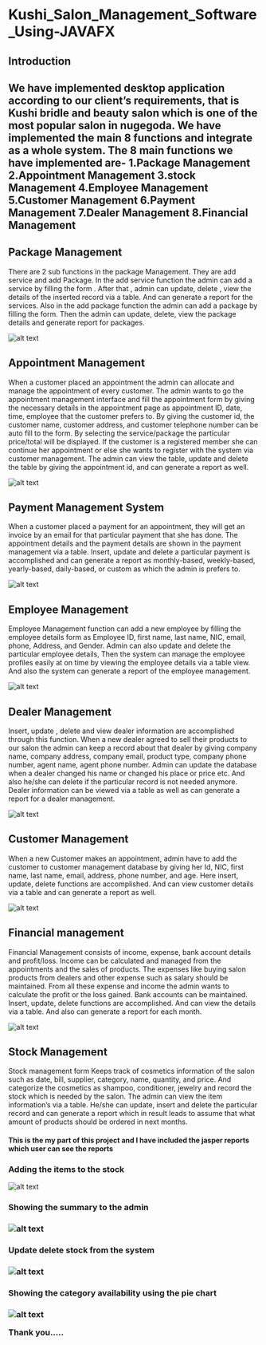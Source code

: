 # Kushi_Salon_Management_Software_Using-JAVAFX

<h2>Introduction<h2>
We have implemented desktop application according to our client’s requirements, that is Kushi bridle and beauty salon which  is one of the most popular salon in nugegoda. We have implemented  the main 8 functions and integrate as a whole system.
The 8 main functions  we have implemented are-
            1.Package Management
            2.Appointment Management
            3.stock Management
            4.Employee Management
            5.Customer Management
            6.Payment Management
            7.Dealer Management
            8.Financial Management
  
<h2>Package Management</h2>

There are 2 sub functions in the package Management. They are add service and add Package. In the add service function the admin can add a service by filling the form . After that , admin can update, delete , view the details of the inserted record via a table. And can generate a  report  for the services. Also in the add package function the admin can add a package by filling the form. Then the admin can update, delete, view the package details and generate report for packages.

![alt text](https://github.com/pasan04/Kushi_Salon_Management_Software_Using-JAVAFX/blob/master/packages.PNG)

<h2>Appointment Management</h2>

When a customer placed an appointment the admin can allocate and manage the appointment of every customer. The admin wants to go the appointment management interface and fill the appointment form by giving the necessary details in the appointment page as appointment ID, date, time, employee that the customer prefers to. By giving the customer id, the customer name, customer address, and customer telephone number can be auto fill to the form. By selecting the service/package the particular price/total will be displayed.
If the customer is a registered member she can continue her appointment or else she wants to register with the system via customer management. The admin can view the table, update and delete the table by giving the appointment id, and can generate a report as well. 


![alt text](https://github.com/pasan04/Kushi_Salon_Management_Software_Using-JAVAFX/blob/master/appointment.PNG)


<h2>Payment Management System</h2>
  
  When a customer placed a payment for an appointment, they will get an invoice by an email for that particular payment that she has done. The appointment details and the payment details are shown in the payment management via a table. Insert, update and delete a particular payment is accomplished and can generate a report as monthly-based, weekly-based, yearly-based, daily-based, or custom as which the admin is prefers to.
  
![alt text](https://github.com/pasan04/Kushi_Salon_Management_Software_Using-JAVAFX/blob/master/payment.PNG)

<h2>Employee Management</h2>

Employee Management function can add a new employee by filling the employee details form as Employee ID, first name, last name, NIC, email, phone, Address, and Gender. Admin can also update and delete the particular employee details, Then the system can manage the employee profiles easily at  on time by viewing the employee details via a table view. And also the system can generate a report of the employee management.

![alt text](https://github.com/pasan04/Kushi_Salon_Management_Software_Using-JAVAFX/blob/master/employee.PNG)

<h2>Dealer Management</h2>
Insert, update , delete and view dealer information are accomplished through this function. When a new dealer agreed to sell their products to our salon the admin can keep a record about that dealer by giving company name, company address, company email, product type, company phone number, agent name, agent phone number. Admin can update the database when a dealer changed his name or changed his place or price etc. And also he/she can delete if the particular record is not needed anymore. Dealer information can be viewed via a table as well as can generate a report for a dealer management.

![alt text](https://github.com/pasan04/Kushi_Salon_Management_Software_Using-JAVAFX/blob/master/suppliers.PNG)


<h2>Customer Management</h2>
When a new Customer makes an appointment, admin have to add the customer to customer management database by giving her Id, NIC, first name, last name, email, address, phone number, and age. Here insert, update, delete functions are accomplished. And can view customer details via a table and can generate a report as well.

![alt text](https://github.com/pasan04/Kushi_Salon_Management_Software_Using-JAVAFX/blob/master/customer.PNG)

 <h2>Financial management</h2>
 
 Financial Management consists of income, expense, bank account details and profit/loss. Income can be calculated and managed from the appointments and the sales of products. The expenses like buying salon products from dealers and other expense such as salary should be maintained. From all these expense and income the admin wants to calculate the profit or the loss gained.  Bank accounts can be maintained. Insert, update, delete functions are accomplished. And can view the details via a table. And also can generate a report for each month.

![alt text]( https://github.com/pasan04/Kushi_Salon_Management_Software_Using-JAVAFX/blob/master/finance.PNG)
 
 <h2>Stock Management</h2>
 Stock management form Keeps track of cosmetics information of the salon such as date, bill, supplier, category, name, quantity, and price. And categorize the cosmetics as shampoo, conditioner, jewelry and record the stock which is needed by the salon. The admin can view the item information’s via a table. He/she can update, insert and delete the particular record and can generate a report which in result leads to assume that what amount of products should be ordered in next months.
<h4> This is the my part of this project and I have included the jasper reports which user can see the reports </h4>

  <h3>Adding the items to the stock</h3>

![alt text](https://github.com/pasan04/Kushi_Salon_Management_Software_Using-JAVAFX/blob/master/stock1.PNG)


<h3>Showing the summary to the admin<h3>
  
  
![alt text](https://github.com/pasan04/Kushi_Salon_Management_Software_Using-JAVAFX/blob/master/stock2.PNG)

<h3>Update delete stock from the system<h3>
 
![alt text](https://github.com/pasan04/Kushi_Salon_Management_Software_Using-JAVAFX/blob/master/stock3.PNG)
  
  
  <h3>Showing the category availability using the pie chart<h3>
  
  ![alt text](https://github.com/pasan04/Kushi_Salon_Management_Software_Using-JAVAFX/blob/master/stock4.PNG)
  
  
  Thank you.....

